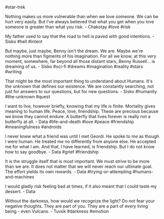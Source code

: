 #star-trek

Nothing makes us more vulnerable than when we love someone. We can be hurt very easily. But I've always believed that what you get when you love someone is greater than what you risk. - Chakotay
#love #risk 


My father used to say that the road to hell is paved with good intentions. - Sisko
#hell #intent 

But maybe, just maybe, Benny isn't the dream. We are. Maybe we're nothing more than figments of his imagination. For all we know, at this very moment, somewhere, far beyond all those distant stars, Benny Russell... is dreaming of us. - Sisko
#sci-fi #dreams #imagination #reality #stars #writing 

That might be the most important thing to understand about Humans. It's the unknown that defines our existence. We are constantly searching, not just for answers to our questions, but for new questions. - Sisko
#humanity #the-unknown #quest 

I want to live, however briefly, knowing that my life is finite. Mortality gives meaning to human life. Peace, love, friendship. These are precious because we know they cannot endure. A butterfly that lives forever is really not a butterfly at all. - Data
#life-and-death #love #peace #friendship #meaningfulness #androids 

I never knew what a friend was until I met Geordi. He spoke to me as though I were human. He treated me no differently from anyone else. He accepted me for what I am. And that, I have learned, is friendship. But I do not know how to say goodbye. - Data
#grief #friendship 

It is the struggle itself that is most important. We must strive to be more than we are. It does not matter that we will never reach our ultimate goal. The effort yields its own rewards. - Data
#trying-or-attempting #humans-and-machines

I would gladly risk feeling bad at times, if it also meant that I could taste my dessert. - Data

Without the darkness, how would we recognize the light? Do not fear your negative thoughts. They are part of you. They are a part of every living being - even Vulcans. - Tuvok #darkness #emotion 
